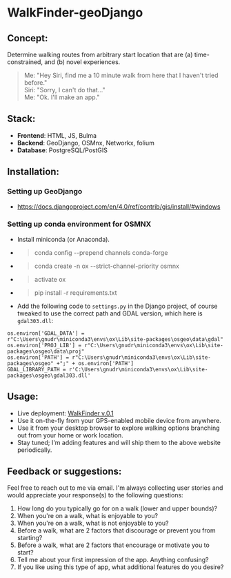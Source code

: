 # WalkFinder-geoDjango

## Concept:
Determine walking routes from arbitrary start location that are (a) time-constrained, and (b) novel experiences.
>Me: "Hey Siri, find me a 10 minute walk from here that I haven't tried before."<br>
>Siri: "Sorry, I can't do that..."<br>
>Me: "Ok. I'll make an app."<br>

## Stack:
* **Frontend**: HTML, JS, Bulma
* **Backend**: GeoDjango, OSMnx, Networkx, folium
* **Database**: PostgreSQL/PostGIS

## Installation:

### Setting up GeoDjango
* https://docs.djangoproject.com/en/4.0/ref/contrib/gis/install/#windows
### Setting up conda environment for OSMNX
* Install miniconda (or Anaconda).
* > conda config --prepend channels conda-forge 
* > conda create -n ox --strict-channel-priority osmnx
* > activate ox
* > pip install -r requirements.txt
* Add the following code to `settings.py` in the Django project, of course tweaked to use the correct path and GDAL version, which here is `gdal303.dll`:
```
os.environ['GDAL_DATA'] = r"C:\Users\gnudr\miniconda3\envs\ox\Lib\site-packages\osgeo\data\gdal"
os.environ['PROJ_LIB'] = r"C:\Users\gnudr\miniconda3\envs\ox\Lib\site-packages\osgeo\data\proj"
os.environ['PATH'] = r"C:\Users\gnudr\miniconda3\envs\ox\Lib\site-packages\osgeo" +";" + os.environ['PATH']
GDAL_LIBRARY_PATH = r'C:\Users\gnudr\miniconda3\envs\ox\Lib\site-packages\osgeo\gdal303.dll' 
```

## Usage:
* Live deployment: [WalkFinder v.0.1](https://calm-falls-98051.herokuapp.com/)
* Use it on-the-fly from your GPS-enabled mobile device from anywhere.
* Use it from your desktop browser to explore walking options branching out from your home or work location.
* Stay tuned; I'm adding features and will ship them to the above website periodically.

## Feedback or suggestions:
Feel free to reach out to me via email. I'm always collecting user stories and would appreciate your response(s) to the following questions:
1. How long do you typically go for on a walk (lower and upper bounds)?
2. When you're on a walk, what is enjoyable to you?
3. When you're on a walk, what is not enjoyable to you?
4. Before a walk, what are 2 factors that discourage or prevent you from starting? 
5. Before a walk, what are 2 factors that encourage or motivate you to start?
6. Tell me about your first impression of the app. Anything confusing?
7. If you like using this type of app, what additional features do you desire?
